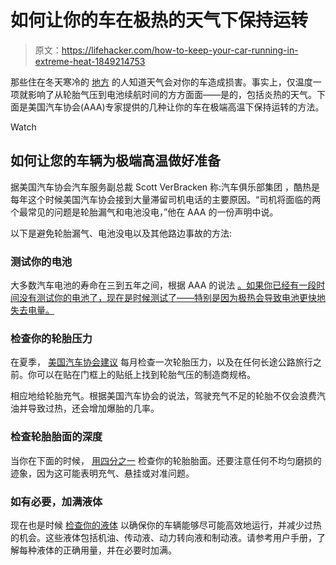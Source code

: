# 如何让你的车在极热的天气下保持运转

> 原文：<https://lifehacker.com/how-to-keep-your-car-running-in-extreme-heat-1849214753>

那些住在冬天寒冷的 [地方](https://lifehacker.com/winterize-your-car-for-safe-and-repair-free-winter-driv-5692218) 的人知道天气会对你的车造成损害。事实上，仅温度一项就影响了从轮胎气压到电池续航时间的方方面面——是的，包括炎热的天气。下面是美国汽车协会(AAA)专家提供的几种让你的车在极端高温下保持运转的方法。

Watch

## 如何让您的车辆为极端高温做好准备

据美国汽车协会汽车服务副总裁 Scott VerBracken 称:汽车俱乐部集团 ，酷热是每年这个时候美国汽车协会接到大量滞留司机电话的主要原因。“司机将面临的两个最常见的问题是轮胎漏气和电池没电，”他在 AAA 的一份声明中说。

以下是避免轮胎漏气、电池没电以及其他路边事故的方法:

### 测试你的电池

大多数汽车电池的寿命在三到五年之间，根据 AAA 的说法 [。如果你已经有一段时间没有测试你的电池了，现在是时候测试了——特别是因为极热会导致电池更快地失去电量。](https://media.acg.aaa.com/aaas-tips-to-prepare-motorists-for-extreme-heat.htm)

### 检查你的轮胎压力

在夏季， [美国汽车协会建议](https://media.acg.aaa.com/aaas-tips-to-prepare-motorists-for-extreme-heat.htm) 每月检查一次轮胎压力，以及在任何长途公路旅行之前。你可以在贴在门框上的贴纸上找到轮胎气压的制造商规格。

相应地给轮胎充气。根据美国汽车协会的说法，驾驶充气不足的轮胎不仅会浪费汽油并导致过热，还会增加爆胎的几率。

### 检查轮胎胎面的深度

当你在下面的时候， [用四分之一](https://lifehacker.com/why-you-should-use-a-quarter-to-test-tire-tread-instead-1848161093) 检查你的轮胎胎面。还要注意任何不均匀磨损的迹象，因为这可能表明充气、悬挂或对准问题。

### 如有必要，加满液体

现在也是时候 [检查你的液体](https://media.acg.aaa.com/aaas-tips-to-prepare-motorists-for-extreme-heat.htm) 以确保你的车辆能够尽可能高效地运行，并减少过热的机会。这些液体包括机油、传动液、动力转向液和制动液。请参考用户手册，了解每种液体的正确用量，并在必要时加满。